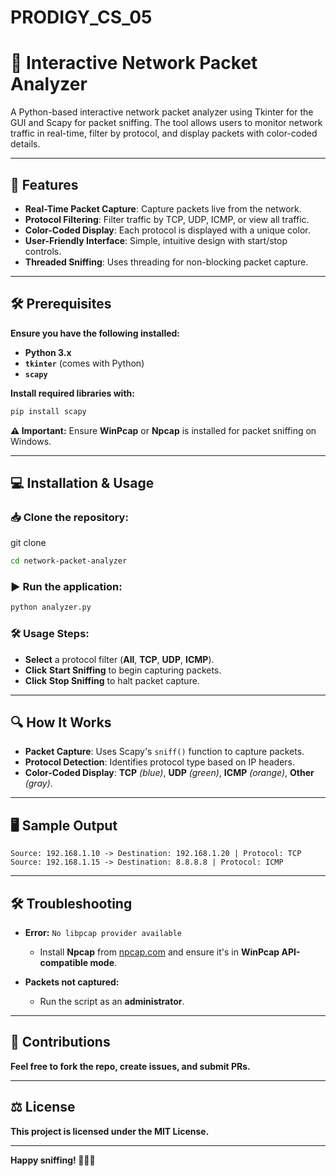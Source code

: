 # PRODIGY_CS_05
# 📡 Interactive Network Packet Analyzer

A Python-based interactive network packet analyzer using Tkinter for the GUI and Scapy for packet sniffing. The tool allows users to monitor network traffic in real-time, filter by protocol, and display packets with color-coded details.

---

## 🚀 Features
- **Real-Time Packet Capture**: Capture packets live from the network.
- **Protocol Filtering**: Filter traffic by TCP, UDP, ICMP, or view all traffic.
- **Color-Coded Display**: Each protocol is displayed with a unique color.
- **User-Friendly Interface**: Simple, intuitive design with start/stop controls.
- **Threaded Sniffing**: Uses threading for non-blocking packet capture.

---

## 🛠️ Prerequisites
**Ensure you have the following installed:**
- **Python 3.x**
- **`tkinter`** (comes with Python)
- **`scapy`**

**Install required libraries with:**
```bash
pip install scapy
```

**⚠️ Important:** Ensure **WinPcap** or **Npcap** is installed for packet sniffing on Windows.

---

## 💻 Installation & Usage

### 📥 Clone the repository:
git clone
```bash
cd network-packet-analyzer
```

### ▶️ Run the application:
```bash
python analyzer.py
```

### 🛠️ Usage Steps:
- **Select** a protocol filter (**All**, **TCP**, **UDP**, **ICMP**).
- **Click** **Start Sniffing** to begin capturing packets.
- **Click** **Stop Sniffing** to halt packet capture.

---

## 🔍 How It Works
- **Packet Capture**: Uses Scapy's `sniff()` function to capture packets.
- **Protocol Detection**: Identifies protocol type based on IP headers.
- **Color-Coded Display**: **TCP** *(blue)*, **UDP** *(green)*, **ICMP** *(orange)*, **Other** *(gray)*.

---

## 🖥️ Sample Output
```plaintext
Source: 192.168.1.10 -> Destination: 192.168.1.20 | Protocol: TCP
Source: 192.168.1.15 -> Destination: 8.8.8.8 | Protocol: ICMP
```

---

## 🛠️ Troubleshooting
- **Error:** `No libpcap provider available`
  - Install **Npcap** from [npcap.com](https://npcap.com/) and ensure it's in **WinPcap API-compatible mode**.

- **Packets not captured:**
  - Run the script as an **administrator**.

---

## 🤝 Contributions
**Feel free to fork the repo, create issues, and submit PRs.**

---

## ⚖️ License
**This project is licensed under the MIT License.**

---

**Happy sniffing! 🕵️‍♂️📡**

